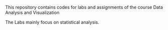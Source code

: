 This repository contains codes for labs and assignments of the course Data Analysis and Visualization

The Labs mainly focus on statistical analysis.
